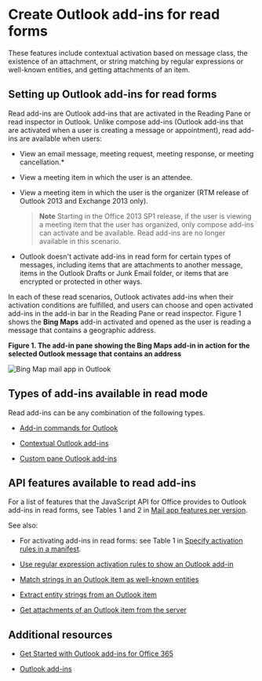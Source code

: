
# Create Outlook add-ins for read forms
These features include contextual activation based on message class, the existence of an attachment, or string matching by regular expressions or well-known entities, and getting attachments of an item.


## Setting up Outlook add-ins for read forms


Read add-ins are Outlook add-ins that are activated in the Reading Pane or read inspector in Outlook. Unlike compose add-ins (Outlook add-ins that are activated when a user is creating a message or appointment), read add-ins are available when users:


- View an email message, meeting request, meeting response, or meeting cancellation.*
    
- View a meeting item in which the user is an attendee.
    
- View a meeting item in which the user is the organizer (RTM release of Outlook 2013 and Exchange 2013 only).
    
     >**Note**  Starting in the Office 2013 SP1 release, if the user is viewing a meeting item that the user has organized, only compose add-ins can activate and be available. Read add-ins are no longer available in this scenario.
* Outlook doesn't activate add-ins in read form for certain types of messages, including items that are attachments to another message, items in the Outlook Drafts or Junk Email folder, or items that are encrypted or protected in other ways.

In each of these read scenarios, Outlook activates add-ins when their activation conditions are fulfilled, and users can choose and open activated add-ins in the add-in bar in the Reading Pane or read inspector. Figure 1 shows the  **Bing Maps** add-in activated and opened as the user is reading a message that contains a geographic address.


**Figure 1. The add-in pane showing the Bing Maps add-in in action for the selected Outlook message that contains an address**

![Bing Map mail app in Outlook](../images/off15appsdk_BingMapMailAppScreenshot.jpg)


## Types of add-ins available in read mode


Read add-ins can be any combination of the following types.


- [Add-in commands for Outlook](../outlook/add-in-commands-for-outlook.md)
    
- [Contextual Outlook add-ins](../outlook/contextual-outlook-add-ins.md)
    
- [Custom pane Outlook add-ins](../outlook/custom-pane-outlook-add-ins.md)
    

## API features available to read add-ins


For a list of features that the JavaScript API for Office provides to Outlook add-ins in read forms, see Tables 1 and 2 in [Mail app features per version](http://msdn.microsoft.com/library/f34e2f44-8c9d-4e90-b1d7-3f29506adb92%28Office.15%29.aspx). 

See also:


- For activating add-ins in read forms: see Table 1 in [Specify activation rules in a manifest](../outlook/manifests/activation-rules.md#MailAppDefineRules_Manifest).
    
- [Use regular expression activation rules to show an Outlook add-in](../outlook/use-regular-expressions-to-show-an-outlook-add-in.md)
    
- [Match strings in an Outlook item as well-known entities](../outlook/match-strings-in-an-item-as-well-known-entities.md)
    
- [Extract entity strings from an Outlook item](../outlook/extract-entity-strings-from-an-item.md)
    
- [Get attachments of an Outlook item from the server](../outlook/get-attachments-of-an-outlook-item.md)
    

## Additional resources



- [Get Started with Outlook add-ins for Office 365](https://dev.outlook.com/MailAppsGettingStarted/GetStarted.aspx)
    
- [Outlook add-ins](../outlook/outlook-add-ins.md)
    
